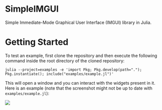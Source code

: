 # SimpleIMGUI

Simple Immediate-Mode Graphical User Interface (IMGUI) library in Julia.

# Getting Started

To test an example, first clone the repository and then execute the following command inside the root directory of the cloned repository:

```
julia --project=examples -e 'import Pkg; Pkg.develop(path="."); Pkg.instantiate(); include("examples/example.jl")'
```

This will open a window and you can interact with the widgets present in it. Here is an example (note that the screenshot might not be up to date with `examples/example.jl`):

<img src="https://user-images.githubusercontent.com/32610387/211919302-a3b08e41-4966-4bcb-985d-5d7c82323571.png">
